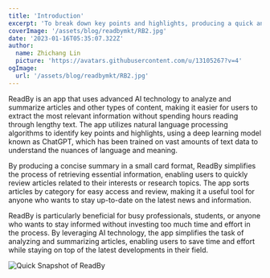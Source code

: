 ```yaml
---
title: 'Introduction'
excerpt: 'To break down key points and highlights, producing a quick and concise summary that can be easily retrieved anytime. This feature saves users time and effort that would otherwise be spent reading through lengthy text to extract the most relevant information. With ReadBy, users can stay informed without the burden of investing a lot of time in the process.'
coverImage: '/assets/blog/readbymkt/RB2.jpg'
date: '2023-01-16T05:35:07.322Z'
author:
  name: Zhichang Lin
  picture: 'https://avatars.githubusercontent.com/u/13105267?v=4'
ogImage:
  url: '/assets/blog/readbymkt/RB2.jpg'
---
```


ReadBy is an app that uses advanced AI technology to analyze and summarize articles and other types of content, making it easier for users to extract the most relevant information without spending hours reading through lengthy text. The app utilizes natural language processing algorithms to identify key points and highlights, using a deep learning model known as ChatGPT, which has been trained on vast amounts of text data to understand the nuances of language and meaning.

By producing a concise summary in a small card format, ReadBy simplifies the process of retrieving essential information, enabling users to quickly review articles related to their interests or research topics. The app sorts articles by category for easy access and review, making it a useful tool for anyone who wants to stay up-to-date on the latest news and information.

ReadBy is particularly beneficial for busy professionals, students, or anyone who wants to stay informed without investing too much time and effort in the process. By leveraging AI technology, the app simplifies the task of analyzing and summarizing articles, enabling users to save time and effort while staying on top of the latest developments in their field.

![Quick Snapshot of ReadBy](/assets/blog/introduction/display.png)  